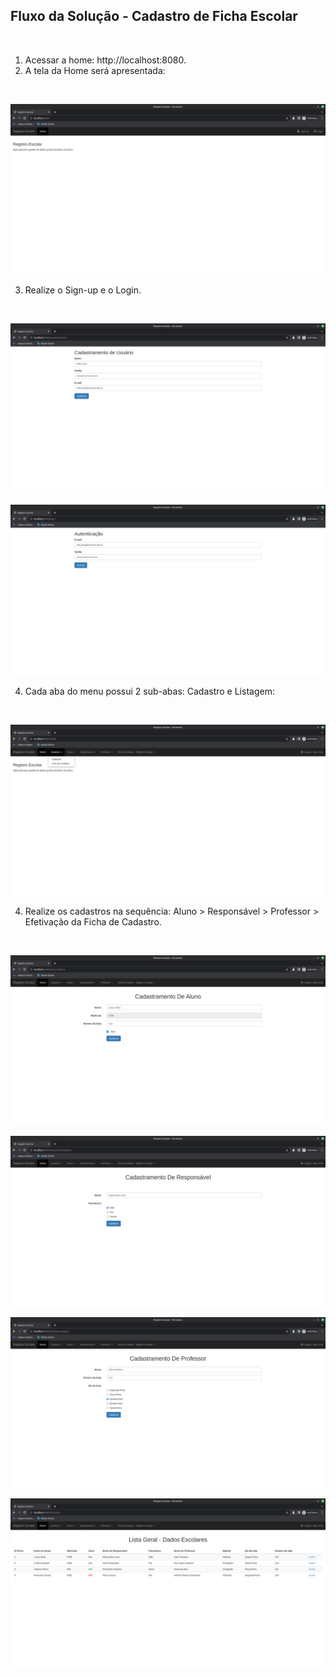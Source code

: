 ## Fluxo da Solução - Cadastro de Ficha Escolar
<br />

1. Acessar a home: http://localhost:8080.
2. A tela da Home será apresentada:
<br />

![HOME](./screenshots/home.png "Home")

3. Realize o Sign-up e o Login.
<br />

![SIGNIN](./screenshots/sign-in.png "Sign-In")

![LOGIN](./screenshots/login.png "Login")

4. Cada aba do menu possui 2 sub-abas: Cadastro e Listagem:
<br />

![SIGNIN](./screenshots/home-2.png "Sign-In")

4. Realize os cadastros na sequência:
Aluno > Responsável > Professor > Efetivação da Ficha de Cadastro.
<br />

![CADASTROALUNO](./screenshots/cadastro_aluno.png "Aluno")

![CADASTRORESP](./screenshots/cadastro-responsavel.png "Responsável")

![CADASTROPROF](./screenshots/cadastro-professor.png "Professor")

![CADASTROFICHA](./screenshots/ficha-dados-final-efetivada.png "Ficha")
